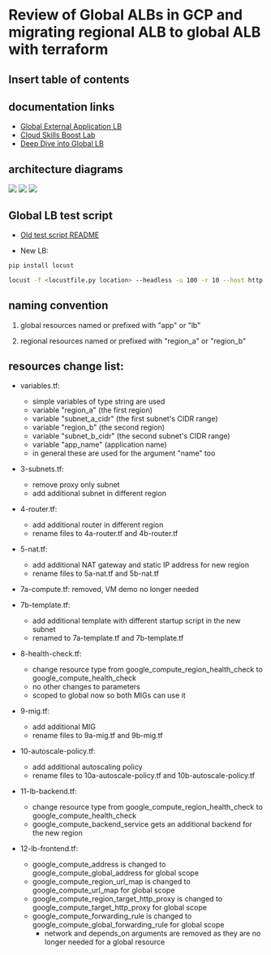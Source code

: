 # Review of Global ALBs in GCP and migrating regional ALB to global ALB with terraform 

## Insert table of contents

## documentation links

- [Global External Application LB](https://cloud.google.com/load-balancing/docs/https/setup-global-ext-https-compute)
- [Cloud Skills Boost Lab](https://www.cloudskillsboost.google/focuses/1232?catalog_rank=%7B%22rank%22%3A2%2C%22num_filters%22%3A0%2C%22has_search%22%3Atrue%7D&parent=catalog&search_id=44407083)
- [Deep Dive into Global LB](https://cloud.google.com/blog/topics/developers-practitioners/google-cloud-global-external-https-load-balancer-deep-dive)

## architecture diagrams
![](https://github.com/aaron-dm-mcdonald/class6.5-notes/blob/main/060325/assets/console-to-tf-map.PNG)
![](https://github.com/aaron-dm-mcdonald/class6.5-notes/blob/main/060325/assets/GCP%2BGlobal%2BLB%2Bcomponents.png)
![](https://github.com/aaron-dm-mcdonald/class6.5-notes/blob/main/060325/assets/global-lb-v2.svg)

## Global LB test script
- [Old test script README](../041925/README.md)

- New LB:
 ```bash
 pip install locust
 
 locust -f <locustfile.py location> --headless -u 100 -r 10 --host http://<LB IP ADDRESS>
```


## naming convention

1) global resources named or prefixed with "app" or "lb"

2) regional resources named or prefixed with "region_a" or "region_b"

## resources change list:
- variables.tf:
    - simple variables of type string are used
    - variable "region_a"       (the first region)
    - variable "subnet_a_cidr"  (the first subnet's CIDR range)
    - variable "region_b"       (the second region)
    - variable "subnet_b_cidr"  (the second subnet's CIDR range)
    - variable "app_name"       (application name)
    - in general these are used for the argument "name" too

- 3-subnets.tf: 
    - remove proxy only subnet
    - add additional subnet in different region

- 4-router.tf:
    - add additional router in different region
    - rename files to 4a-router.tf and 4b-router.tf

- 5-nat.tf:
    - add additional NAT gateway and static IP address for new region
    - rename files to 5a-nat.tf and 5b-nat.tf

- 7a-compute.tf: removed, VM demo no longer needed

- 7b-template.tf: 
    - add additional template with different startup script in the new subnet
    - renamed to 7a-template.tf and 7b-template.tf

- 8-health-check.tf: 
    - change resource type from google_compute_region_health_check to google_compute_health_check
    - no other changes to parameters
    - scoped to global now so both MIGs can use it

- 9-mig.tf:
    - add additional MIG 
    - rename files to 9a-mig.tf and 9b-mig.tf

- 10-autoscale-policy.tf:
    - add additional autoscaling policy
    - rename files to 10a-autoscale-policy.tf and 10b-autoscale-policy.tf

- 11-lb-backend.tf:
    - change resource type from google_compute_region_health_check to google_compute_health_check
    - google_compute_backend_service gets an additional backend for the new region

- 12-lb-frontend.tf:
    - google_compute_address is changed to google_compute_global_address for global scope
    - google_compute_region_url_map is changed to google_compute_url_map for global scope
    - google_compute_region_target_http_proxy is changed to google_compute_target_http_proxy for global scope
    - google_compute_forwarding_rule is changed to google_compute_global_forwarding_rule for global scope
        - network and depends_on arguments are removed as they are no longer needed for a global resource

